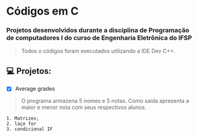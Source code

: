 # Códigos em C
### Projetos desenvolvidos durante a disciplina de Programação de computadores I do curso de Engenharia Eletrônica do IFSP

> Todos o códigos foram executados utilizando a IDE Dev C++.

## 💻 Projetos:

- [x] Average grades

> O programa armazena 5 nomes e 5 notas. Como saída apresenta a maior e menor nota com seus respectivos alunos.

```
1. Matrizes;
2. laço for 
3. condicional IF
```
